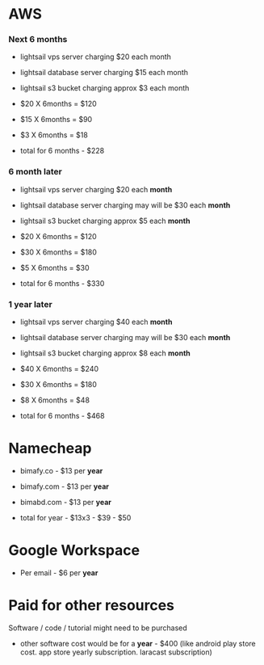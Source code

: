 # AWS
### Next 6 months
- lightsail vps server charging $20 each month 
- lightsail database server charging $15 each month
- lightsail s3 bucket charging approx $3 each month     

- $20 X 6months = $120
- $15 X 6months = $90
- $3 X 6months = $18
- total for 6 months - $228

### 6 month later 
- lightsail vps server charging $20 each **month** 
- lightsail database server charging may will be $30 each **month**
- lightsail s3 bucket charging approx $5 each **month**     



- $20 X 6months = $120
- $30 X 6months = $180
- $5 X 6months = $30
- total for 6 months - $330

### 1 year later 
- lightsail vps server charging $40 each **month** 
- lightsail database server charging may will be $30 each **month**
- lightsail s3 bucket charging approx $8 each **month**     


- $40 X 6months = $240
- $30 X 6months = $180
- $8 X 6months = $48
- total for 6 months - $468

# Namecheap
- bimafy.co - $13 per **year**
- bimafy.com - $13 per **year**
- bimabd.com - $13 per **year**

- total for year - $13x3 - $39 - $50

# Google Workspace
- Per email - $6 per **year**

# Paid for other resources 
Software / code / tutorial might need to be purchased       

- other software cost would be for a **year** - $400 (like android play store cost. app store yearly subscription. laracast subscription)

